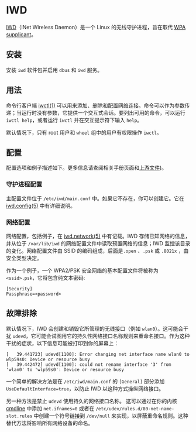 # IWD

[IWD](https://iwd.wiki.kernel.org/)（iNet Wireless Daemon）是一个 Linux 的无线守护进程，旨在取代 [WPA supplicant](./wpa_supplicant.md)。

## 安装

安装 `iwd` 软件包并启用 `dbus` 和 `iwd` 服务。 

## 用法

命令行客户端 [iwctl(1)](https://man.voidlinux.org/iwctl.1) 可以用来添加、删除和配置网络连接。命令可以作为参数传递；当运行时没有参数，它提供一个交互式会话。要列出可用的命令，可以运行 `iwctl help`，或者运行 `iwctl` 并在交互提示符下输入 `help`。

默认情况下，只有 root 用户和 `wheel` 组中的用户有权限操作 `iwctl`。

## 配置

配置选项和例子描述如下。更多信息请查阅相关手册页面和[上游文件](https://iwd.wiki.kernel.org/networkconfigurationsettings))。

### 守护进程配置

主配置文件位于 `/etc/iwd/main.conf` 中。如果它不存在，你可以创建它。它在 [iwd.config(5)](https://man.voidlinux.org/iwd.config.5) 中有详细说明。

### 网络配置

网络配置，包括例子，在 [iwd.network(5)](https://man.voidlinux.org/iwd.network.5) 中有记载。IWD 存储已知网络的信息，并从位于 `/var/lib/iwd` 的网络配置文件中读取预置网络的信息；IWD 监控该目录的变化。网络配置文件由 SSID 的编码组成，后面是`.open` 、`.psk` 或 `.8021x` ，由安全类型决定。

作为一个例子，一个 WPA2/PSK 安全网络的基本配置文件将被称为 `<ssid>.psk`，它将包含纯文本密码:

```
[Security]
Passphrase=<password>
```

## 故障排除

默认情况下，IWD 会创建和销毁它所管理的无线接口（例如 `wlan0`）。这可能会干扰 `udevd`，它可能会试图用它的持久性网络接口名称规则来重命名接口。作为这种干扰的症状，以下信息可能被打印到你的屏幕上：

```
[   39.441723] udevd[1100]: Error changing net interface name wlan0 to wlp59s0: Device or resource busy
[   39.442472] udevd[1100]: could not rename interface '3' from 'wlan0' to 'wlp59s0': Device or resource busy
```

一个简单的解决方法是在 `/etc/iwd/main.conf` 的 `[General]` 部分添加 `UseDefaultInterface=true`，以防止 IWD 以这种方式操纵网络接口。

另一种方法是禁止 `udevd` 使用持久的网络接口名称。 这可以通过在你的内核 [cmdline](../kernel.md#cmdline) 中添加 `net.ifnames=0` 或者在 `/etc/udev/rules.d/80-net-name-slot.rules` 中创建一个符号链接到 `/dev/null` 来实现，以屏蔽重命名规则。这种替代方法将影响所有网络设备的命名。

